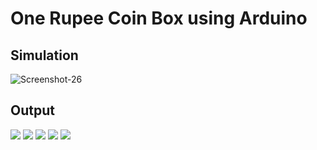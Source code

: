 # One Rupee Coin Box using Arduino

## Simulation
<img src="https://i.ibb.co/2WJ5V5n/Screenshot-26.png" alt="Screenshot-26" border="0">

## Output
<img src="https://ibb.co/61DVYzY">
<img src="https://ibb.co/8mRPnjR">
<img src="https://ibb.co/F41htBy">
<img src="https://ibb.co/ZR9m2dn">
<img src="https://ibb.co/hdkVLKg">
